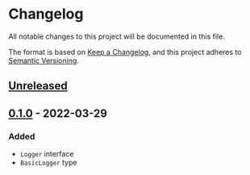 # Changelog
All notable changes to this project will be documented in this file.

The format is based on [Keep a Changelog](https://keepachangelog.com/en/1.0.0/),
and this project adheres to [Semantic Versioning](https://semver.org/spec/v2.0.0.html).

## [Unreleased]

## [0.1.0] - 2022-03-29
### Added
- `Logger` interface
- `BasicLogger` type

[Unreleased]: https://github.com/mattmeyers/level/compare/v0.1.0...HEAD
[0.1.0]: https://github.com/mattmeyers/level/releases/tag/v0.1.0